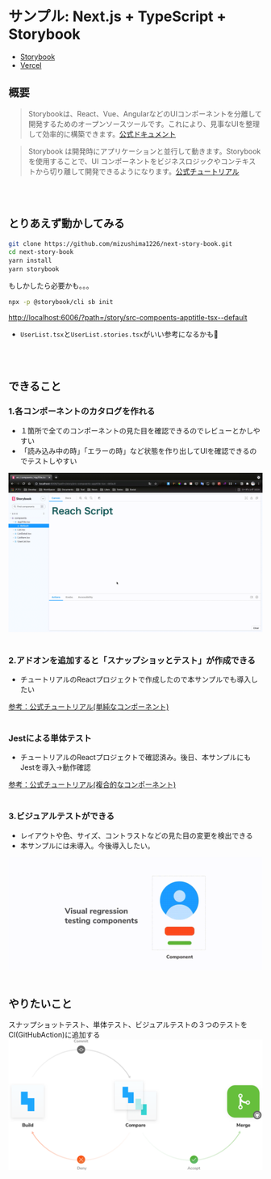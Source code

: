 # サンプル: Next.js + TypeScript + Storybook

- [Storybook](https://606c1a499e0b0a0021a0b55c-twyoacunyj.chromatic.com/?path=/story/src-compoents-apptitle-tsx--default)
- [Vercel](https://next-story-book.vercel.app/)

## 概要
>Storybookは、React、Vue、AngularなどのUIコンポーネントを分離して開発するためのオープンソースツールです。これにより、見事なUIを整理して効率的に構築できます。[公式ドキュメント](https://storybook.js.org/)

>Storybook は開発時にアプリケーションと並行して動きます。Storybook を使用することで、UI コンポーネントをビジネスロジックやコンテキストから切り離して開発できるようになります。[公式チュートリアル](https://storybook.js.org/tutorials/intro-to-storybook/react/ja/get-started/)

<br />
<br />

## とりあえず動かしてみる
```bash
git clone https://github.com/mizushima1226/next-story-book.git
cd next-story-book
yarn install
yarn storybook
```

もしかしたら必要かも。。。
```bash
npx -p @storybook/cli sb init
```

[http://localhost:6006/?path=/story/src-compoents-apptitle-tsx--default](http://localhost:6006/?path=/story/src-compoents-apptitle-tsx--default)

- `UserList.tsx`と`UserList.stories.tsx`がいい参考になるかも👀

<br />
<br />

## できること

### 1.各コンポーネントのカタログを作れる
- １箇所で全てのコンポーネントの見た目を確認できるのでレビューとかしやすい
- 「読み込み中の時」「エラーの時」など状態を作り出してUIを確認できるのでテストしやすい

<img src="./asset/catalog.gif" alt="" />

<br />
<br />

### 2.アドオンを追加すると「スナップショッとテスト」が作成できる
- チュートリアルのReactプロジェクトで作成したので本サンプルでも導入したい

[参考：公式チュートリアル(単純なコンポーネント)](https://storybook.js.org/tutorials/intro-to-storybook/react/ja/simple-component/)
<br />
<br />

### Jestによる単体テスト
- チュートリアルのReactプロジェクトで確認済み。後日、本サンプルにもJestを導入→動作確認

[参考：公式チュートリアル(複合的なコンポーネント)](https://storybook.js.org/tutorials/intro-to-storybook/react/ja/composite-component/)
<br />
<br />

### 3.ビジュアルテストができる
- レイアウトや色、サイズ、コントラストなどの見た目の変更を検出できる
- 本サンプルには未導入。今後導入したい。

<img src="./asset/visual.gif" alt="" />

<br />
<br />

## やりたいこと
スナップショットテスト、単体テスト、ビジュアルテストの３つのテストをCI(GitHubAction)に追加する
<img src="./asset/cdd-review-workflow.png" alt="" />
